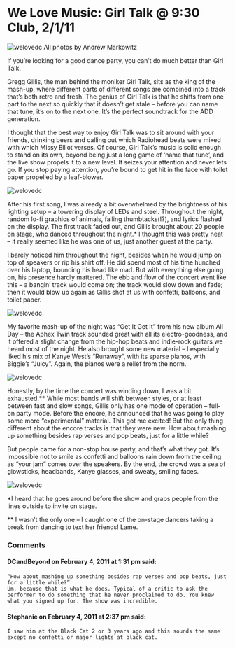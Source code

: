# We Love Music: Girl Talk @ 9:30 Club, 2/1/11
![welovedc](/images/5410595508_924024d28f_o.jpg "IMG_2392.jpg")
All photos by Andrew Markowitz

If you’re looking for a good dance party, you can’t do much better than Girl Talk.

Gregg Gillis, the man behind the moniker Girl Talk, sits as the king of the mash-up, where different parts of different songs are combined into a track that’s both retro and fresh. The genius of Girl Talk is that he shifts from one part to the next so quickly that it doesn’t get stale – before you can name that tune, it’s on to the next one. It’s the perfect soundtrack for the ADD generation.

I thought that the best way to enjoy Girl Talk was to sit around with your friends, drinking beers and calling out which Radiohead beats were mixed with which Missy Elliot verses. Of course, Girl Talk’s music is solid enough to stand on its own, beyond being just a long game of ‘name that tune’, and the live show propels it to a new level. It seizes your attention and never lets go. If you stop paying attention, you’re bound to get hit in the face with toilet paper propelled by a leaf-blower.

![welovedc](/images/5410596210_132022326e_o.jpg "IMG_2691.jpg")

After his first song, I was already a bit overwhelmed by the brightness of his lighting setup – a towering display of LEDs and steel. Throughout the night, random lo-fi graphics of animals, falling thumbtacks(!?), and lyrics flashed on the display. The first track faded out, and Gillis brought about 20 people on stage, who danced throughout the night.* I thought this was pretty neat – it really seemed like he was one of us, just another guest at the party.

I barely noticed him throughout the night, besides when he would jump on top of speakers or rip his shirt off. He did spend most of his time hunched over his laptop, bouncing his head like mad. But with everything else going on, his presence hardly mattered. The ebb and flow of the concert went like this – a bangin’ track would come on; the track would slow down and fade; then it would blow up again as Gillis shot at us with confetti, balloons, and toilet paper.

![welovedc](/images/5410595464_cbd9475316_o.jpg "IMG_2364.jpg")

My favorite mash-up of the night was “Get It Get It” from his new album All Day – the Aphex Twin track sounded great with all its electro-goodness, and it offered a slight change from the hip-hop beats and indie-rock guitars we heard most of the night. He also brought some new material – I especially liked his mix of Kanye West’s “Runaway”, with its sparse pianos, with Biggie’s “Juicy”. Again, the pianos were a relief from the norm.

![welovedc](/images/5410595826_5d681d63c2_o.jpg "IMG_2522.jpg")

Honestly, by the time the concert was winding down, I was a bit exhausted.** While most bands will shift between styles, or at least between fast and slow songs, Gillis only has one mode of operation – full-on party mode. Before the encore, he announced that he was going to play some more “experimental” material. This got me excited! But the only thing different about the encore tracks is that they were new. How about mashing up something besides rap verses and pop beats, just for a little while?

But people came for a non-stop house party, and that’s what they got. It’s impossible not to smile as confetti and balloons rain down from the ceiling as “your jam” comes over the speakers. By the end, the crowd was a sea of glowsticks, headbands, Kanye glasses, and sweaty, smiling faces.

![welovedc](/images/5410594538_40318edcf0_o.jpg "IMG_2172.jpg")

*I heard that he goes around before the show and grabs people from the lines outside to invite on stage.

** I wasn’t the only one – I caught one of the on-stage dancers taking a break from dancing to text her friends! Lame.

### Comments

#### DCandBeyond on February 4, 2011 at 1:31 pm said:
    “How about mashing up something besides rap verses and pop beats, just for a little while?”
    Um, because that is what he does. Typical of a critic to ask the performer to do something that he never proclaimed to do. You knew what you signed up for. The show was incredible.

#### Stephanie on February 4, 2011 at 2:37 pm said:
    I saw him at the Black Cat 2 or 3 years ago and this sounds the same except no confetti or major lights at black cat.